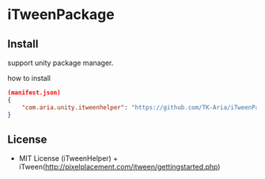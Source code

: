 # iTweenPackage

## Install
support unity package manager.

how to install
```manifest.json
(manifest.json)
{
    "com.aria.unity.itweenhelper": "https://github.com/TK-Aria/iTweenPackage.git" 
} 
```

## License
- MIT License (iTweenHelper) + iTween(http://pixelplacement.com/itween/gettingstarted.php)
